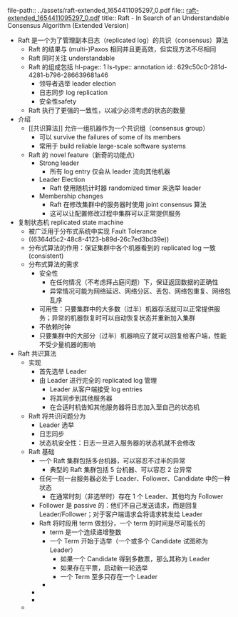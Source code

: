 file-path:: ../assets/raft-extended_1654411095297_0.pdf
file:: [raft-extended_1654411095297_0.pdf](../assets/raft-extended_1654411095297_0.pdf)
title:: Raft - In Search of an Understandable Consensus Algorithm (Extended Version)

- Raft 是一个为了管理副本日志（replicated log）的共识（consensus）算法
	- Raft 的结果与 (multi-)Paxos 相同并且更高效，但实现方法不尽相同
	- Raft 同时关注 understandable
	- Raft 的组成包括
	  hl-page:: 1
	  ls-type:: annotation
	  id:: 629c50c0-281d-4281-b796-286639681a46
		- 领导者选举 leader election
		- 日志同步 log replication
		- 安全性safety
	- Raft 执行了更强的一致性，以减少必须考虑的状态的数量
- 介绍
	- [[共识算法]] 允许一组机器作为一个共识组（consensus group）
		- 可以 survive the failures of some of its members
		- 常用于 build reliable large-scale software systems
	- Raft 的 novel feature（新奇的功能点）
		- Strong leader
			- 所有 log entry 仅会从 leader 流向其他机器
		- Leader Election
			- Raft 使用随机计时器 randomized timer 来选举 leader
		- Membership changes
			- Raft 在修改集群中的服务器时使用 joint consensus 算法
			- 这可以让配置修改过程中集群可以正常提供服务
- 复制状态机 replicated state machine
	- 被广泛用于分布式系统中实现 Fault Tolerance
	- ((6364d5c2-48c8-4123-b89d-26c7ed3bd39e))
	- 分布式算法的作用：保证集群中各个机器看到的 replicated log 一致(consistent)
	- 分布式算法的需求
		- 安全性
			- 在任何情况（不考虑拜占庭问题）下，保证返回数据的正确性
			- 异常情况可能为网络延迟、网络分区、丢包、网络包重复、网络包乱序
		- 可用性：只要集群中的大多数（过半）机器存活就可以正常提供服务；异常的机器恢复时可以自动恢复状态并重新加入集群
		- 不依赖时钟
		- 只要集群中的大部分（过半）机器响应了就可以回复给客户端，性能不受少量机器的影响
- Raft 共识算法
	- 实现
		- 首先选举 Leader
		- 由 Leader 进行完全的 replicated log 管理
			- Leader 从客户端接受 log entries
			- 将其同步到其他服务器
			- 在合适时机告知其他服务器将日志加入至自己的状态机
	- Raft 将共识问题分为
		- Leader 选举
		- 日志同步
		- 状态机安全性：日志一旦进入服务器的状态机就不会修改
	- Raft 基础
		- 一个 Raft 集群包括多台机器，可以容忍不过半的异常
			- 典型的 Raft 集群包括 5 台机器、可以容忍 2 台异常
		- 任何一刻一台服务器必处于 Leader、Follower、Candidate 中的一种状态
			- 在通常时刻（非选举时）存在 1 个 Leader、其他均为 Follower
		- Follower 是 passive 的：他们不自己发送请求，而是回复 Leader/Follower；对于客户端请求会将请求转发给 Leader
		- Raft 将时段用 term 做划分，一个 term 的时间是尽可能长的
			- term 是一个连续递增整数
			- 一个 Term 开始于选举（一个或多个 Candidate 试图称为 Leader）
				- 如果一个 Candidate 得到多数票，那么其称为 Leader
				- 如果存在平票，启动新一轮选举
				- 一个 Term 至多只存在一个 Leader
			-
		-
		-
	-
